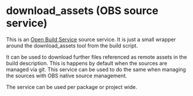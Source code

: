 # download_assets (OBS source service) 

This is an [Open Build Service](http://openbuildservice.org/) source service.
It is just a small wrapper around the download_assets tool from the build script.

It can be used to download further files referenced as remote assets in the 
build description. This is happens by default when the sources are managed
via git. This service can be used to do the same when managing the sources
with OBS native source management.

The service can be used per package or project wide.

